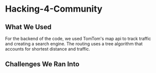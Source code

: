 # Hacking-4-Community

## What We Used
For the backend of the code, we used TomTom's map api to track traffic and creating a search engine. The routing uses a tree algorithm that accounts for shortest distance and traffic.  

## Challenges We Ran Into

